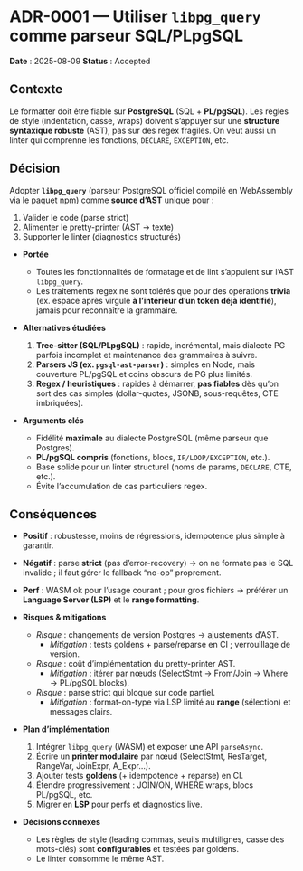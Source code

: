 
# ADR-0001 — Utiliser `libpg_query` comme parseur SQL/PLpgSQL

**Date** : 2025-08-09
**Status** : Accepted

## Contexte
  Le formatter doit être fiable sur **PostgreSQL** (SQL + **PL/pgSQL**). Les règles de style (indentation, casse, wraps) doivent s’appuyer sur une **structure syntaxique robuste** (AST), pas sur des regex fragiles. On veut aussi un linter qui comprenne les fonctions, `DECLARE`, `EXCEPTION`, etc.

## Décision
  Adopter **`libpg_query`** (parseur PostgreSQL officiel compilé en WebAssembly via le paquet npm) comme **source d’AST** unique pour :
  1) Valider le code (parse strict)  
  2) Alimenter le pretty-printer (AST → texte)  
  3) Supporter le linter (diagnostics structurés)

- **Portée**  
  - Toutes les fonctionnalités de formatage et de lint s’appuient sur l’AST `libpg_query`.  
  - Les traitements regex ne sont tolérés que pour des opérations **trivia** (ex. espace après virgule **à l’intérieur d’un token déjà identifié**), jamais pour reconnaître la grammaire.

- **Alternatives étudiées**  
  1) **Tree-sitter (SQL/PLpgSQL)** : rapide, incrémental, mais dialecte PG parfois incomplet et maintenance des grammaires à suivre.  
  2) **Parsers JS (ex. `pgsql-ast-parser`)** : simples en Node, mais couverture PL/pgSQL et coins obscurs de PG plus limités.  
  3) **Regex / heuristiques** : rapides à démarrer, **pas fiables** dès qu’on sort des cas simples (dollar-quotes, JSONB, sous-requêtes, CTE imbriquées).

- **Arguments clés**  
  - Fidélité **maximale** au dialecte PostgreSQL (même parseur que Postgres).  
  - **PL/pgSQL compris** (fonctions, blocs, `IF/LOOP/EXCEPTION`, etc.).  
  - Base solide pour un linter structurel (noms de params, `DECLARE`, CTE, etc.).  
  - Évite l’accumulation de cas particuliers regex.

## Conséquences
  - **Positif** : robustesse, moins de régressions, idempotence plus simple à garantir.  
  - **Négatif** : parse **strict** (pas d’error-recovery) → on ne formate pas le SQL invalide ; il faut gérer le fallback “no-op” proprement.  
  - **Perf** : WASM ok pour l’usage courant ; pour gros fichiers → préférer un **Language Server (LSP)** et le **range formatting**.

- **Risques & mitigations**  
  - *Risque* : changements de version Postgres → ajustements d’AST.  
    - *Mitigation* : tests goldens + parse/reparse en CI ; verrouillage de version.  
  - *Risque* : coût d’implémentation du pretty-printer AST.  
    - *Mitigation* : itérer par nœuds (SelectStmt → From/Join → Where → PL/pgSQL blocks).  
  - *Risque* : parse strict qui bloque sur code partiel.  
    - *Mitigation* : format-on-type via LSP limité au **range** (sélection) et messages clairs.

- **Plan d’implémentation**  
  1) Intégrer `libpg_query` (WASM) et exposer une API `parseAsync`.  
  2) Écrire un **printer modulaire** par nœud (SelectStmt, ResTarget, RangeVar, JoinExpr, A_Expr…).  
  3) Ajouter tests **goldens** (+ idempotence + reparse) en CI.  
  4) Étendre progressivement : JOIN/ON, WHERE wraps, blocs PL/pgSQL, etc.  
  5) Migrer en **LSP** pour perfs et diagnostics live.

- **Décisions connexes**  
  - Les règles de style (leading commas, seuils multilignes, casse des mots-clés) sont **configurables** et testées par goldens.
  - Le linter consomme le même AST.

